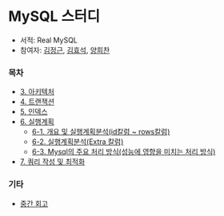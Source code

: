 # MySQL 스터디
- 서적: Real MySQL
- 참여자: [김정근](https://github.com/junglekim), [김효석](https://github.com/demarlik01), [양희찬](https://github.com/yangroro)


### 목차
- [3. 아키텍처](3.%20아키텍처/3장.%20아키텍처.md)
- [4. 트랜잭션](4.%20트랜잭션/4장.%20트랜잭션.md)
- [5. 인덱스](5.%20인덱스/5.%20인덱스.md)
- [6. 실행계획](6.%20실행계획/README.md)
  - [6-1. 개요 및 실행계획분석(id칼럼 ~ rows칼럼)](6.%20실행계획/6-1.md)
  - [6-2. 실행계획분석(Extra 칼럼)](6.%20실행계획/6-2.md)
  - [6-3. Mysql의 주요 처리 방식(성능에 영향을 미치는 처리 방식)](6.%20실행계획/6-3.md)
- [7. 쿼리 작성 및 최적화](7.%20쿼리%20작성%20및%20최적화/7.md)
### 기타
- [중간 회고](interim-review.md)
